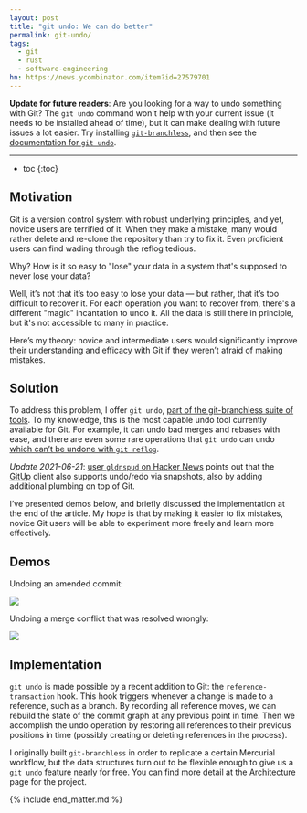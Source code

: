 ```yaml
---
layout: post
title: "git undo: We can do better"
permalink: git-undo/
tags:
  - git
  - rust
  - software-engineering
hn: https://news.ycombinator.com/item?id=27579701
---
```


**Update for future readers**: Are you looking for a way to undo something with Git? The `git undo` command won't help with your current issue (it needs to be installed ahead of time), but it can make dealing with future issues a lot easier. Try installing [`git-branchless`](https://github.com/arxanas/git-branchless), and then see the [documentation for `git undo`](https://github.com/arxanas/git-branchless/wiki/Command:-git-undo).

---

 * toc
{:toc}

## Motivation

Git is a version control system with robust underlying principles, and yet, novice users are terrified of it. When they make a mistake, many would rather delete and re-clone the repository than try to fix it. Even proficient users can find wading through the reflog tedious.

Why? How is it so easy to "lose" your data in a system that's supposed to never lose your data?

Well, it’s not that it’s too easy to lose your data — but rather, that it’s too difficult to recover it. For each operation you want to recover from, there's a different "magic" incantation to undo it. All the data is still there in principle, but it's not accessible to many in practice.

Here’s my theory: novice and intermediate users would significantly improve their understanding and efficacy with Git if they weren’t afraid of making mistakes.


## Solution

To address this problem, I offer `git undo`, [part of the git-branchless suite of tools](https://github.com/arxanas/git-branchless). To my knowledge, this is the most capable undo tool currently available for Git. For example, it can undo bad merges and rebases with ease, and there are even some rare operations that `git undo` can undo [which can’t be undone with `git reflog`](https://github.com/arxanas/git-branchless/wiki/Architecture#comparison-with-the-reflog).

*Update 2021-06-21*: [user `gldnspud` on Hacker News](https://news.ycombinator.com/item?id=27580659) points out that the [GitUp](https://gitup.co/) client also supports undo/redo via snapshots, also by adding additional plumbing on top of Git.

I’ve presented demos below, and briefly discussed the implementation at the end of the article. My hope is that by making it easier to fix mistakes, novice Git users will be able to experiment more freely and learn more effectively.


## Demos

Undoing an amended commit:

<script id="asciicast-2T3MdVSJVlGcK73Yl5YRXbSGK" src="https://asciinema.org/a/2T3MdVSJVlGcK73Yl5YRXbSGK.js" async></script>
<noscript><a href="https://asciinema.org/a/2T3MdVSJVlGcK73Yl5YRXbSGK" target="_blank"><img src="https://asciinema.org/a/2T3MdVSJVlGcK73Yl5YRXbSGK.svg" /></a></noscript>

Undoing a merge conflict that was resolved wrongly:

<script id="asciicast-ziVoTyp4390RaKsdcdNj2gI0Q" src="https://asciinema.org/a/ziVoTyp4390RaKsdcdNj2gI0Q.js" async></script>
<noscript><a href="https://asciinema.org/a/ziVoTyp4390RaKsdcdNj2gI0Q" target="_blank"><img src="https://asciinema.org/a/ziVoTyp4390RaKsdcdNj2gI0Q.svg" /></a></noscript>

## Implementation

`git undo` is made possible by a recent addition to Git: the `reference-transaction` hook. This hook triggers whenever a change is made to a reference, such as a branch. By recording all reference moves, we can rebuild the state of the commit graph at any previous point in time. Then we accomplish the undo operation by restoring all references to their previous positions in time (possibly creating or deleting references in the process).

I originally built `git-branchless` in order to replicate a certain Mercurial workflow, but the data structures turn out to be flexible enough to give us a `git undo` feature nearly for free. You can find more detail at the [Architecture](https://github.com/arxanas/git-branchless/wiki/Architecture) page for the project.

{% include end_matter.md %}
